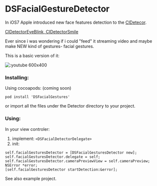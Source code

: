 DSFacialGestureDetector
=======================

In iOS7 Apple introduced new face features detection to the [CIDetecor](https://developer.apple.com/library/iOS//documentation/CoreImage/Reference/CIDetector_Ref/index.html).

[CIDetectorEyeBlink, CIDetectorSmile](https://developer.apple.com/library/iOS//documentation/CoreImage/Reference/CIDetector_Ref/index.html#//apple_ref/doc/constant_group/Feature_Detection_Keys)

Ever since i was wondering if i could "feed" it streaming video and maybe make NEW kind of gestures- facial gestures.

This is a basic version of it:

![:youtube 600x400](cdzPRymOC7o)



### Installing:

Using cocoapods: (coming soon)

`pod install 'DSFacialGestures'`

or import all the files under the Detector directory to your project.

### Using:

In your view controler:

1. implement: `<DSFacialDetectorDelegate>`
2. init:

```objc
self.facialGesturesDetector = [DSFacialGesturesDetector new];
self.facialGesturesDetector.delegate = self;
self.facialGesturesDetector.cameraPreviewView = self.cameraPreview;
NSError *error;
[self.facialGesturesDetector startDetection:&error];
```

See also example project.
